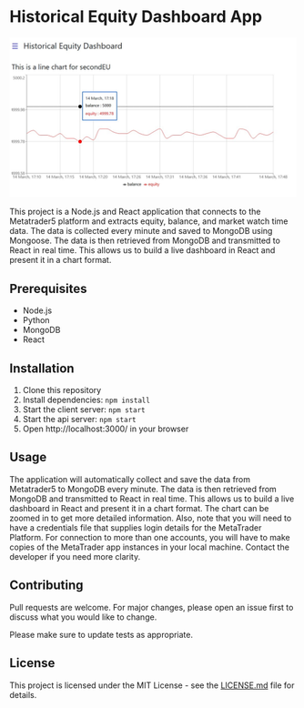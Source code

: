 # Historical Equity Dashboard App

![Wireframe sketch](https://github.com/ojigs/historical-equity-dashboard/blob/main/historical-equity-dashboard.jpg?raw=true)

This project is a Node.js and React application that connects to the Metatrader5 platform and extracts equity, balance, and market watch time data. The data is collected every minute and saved to MongoDB using Mongoose. The data is then retrieved from MongoDB and transmitted to React in real time. This allows us to build a live dashboard in React and present it in a chart format.

## Prerequisites

- Node.js
- Python
- MongoDB
- React

## Installation

1. Clone this repository
2. Install dependencies: `npm install`
3. Start the client server: `npm start`
5. Start the api server: `npm start`
4. Open http://localhost:3000/ in your browser

## Usage

The application will automatically collect and save the data from Metatrader5 to MongoDB every minute. The data is then retrieved from MongoDB and transmitted to React in real time. This allows us to build a live dashboard in React and present it in a chart format. The chart can be zoomed in to get more detailed information. Also, note that you will need to have a credentials file that supplies login details for the MetaTrader Platform. For connection to more than one accounts, you will have to make copies of the MetaTrader app instances in your local machine. Contact the developer if you need more clarity.

## Contributing

Pull requests are welcome. For major changes, please open an issue first to discuss what you would like to change.

Please make sure to update tests as appropriate.

## License

This project is licensed under the MIT License - see the [LICENSE.md](LICENSE.md) file for details.
